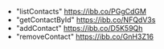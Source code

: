 - "listContacts" https://ibb.co/PGgCdGM
- "getContactById" https://ibb.co/NFQdV3s
- "addContact" https://ibb.co/D5K59Qh
- "removeContact" https://ibb.co/GnH3Z16
